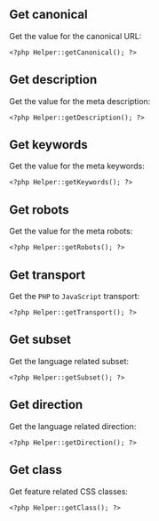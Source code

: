 Get canonical
-------------

Get the value for the canonical URL:

```
<?php Helper::getCanonical(); ?>
```


Get description
---------------

Get the value for the meta description:

```
<?php Helper::getDescription(); ?>
```


Get keywords
------------

Get the value for the meta keywords:

```
<?php Helper::getKeywords(); ?>
```


Get robots
----------

Get the value for the meta robots:

```
<?php Helper::getRobots(); ?>
```


Get transport
-------------

Get the `PHP` to `JavaScript` transport:

```
<?php Helper::getTransport(); ?>
```


Get subset
----------

Get the language related subset:

```
<?php Helper::getSubset(); ?>
```


Get direction
-------------

Get the language related direction:

```
<?php Helper::getDirection(); ?>
```


Get class
---------

Get feature related CSS classes:

```
<?php Helper::getClass(); ?>
```